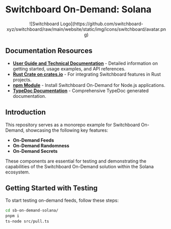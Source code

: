 # Switchboard On-Demand: Solana

<div align="center">
![Switchboard Logo](https://github.com/switchboard-xyz/switchboard/raw/main/website/static/img/icons/switchboard/avatar.png)
<div align="left">


## Documentation Resources

- **[User Guide and Technical Documentation](https://switchboardxyz.gitbook.io/switchboard-on-demand/links-and-technical-documentation)** - Detailed information on getting started, usage examples, and API references.
- **[Rust Crate on crates.io](https://crates.io/crates/switchboard-on-demand)** - For integrating Switchboard features in Rust projects.
- **[npm Module](https://www.npmjs.com/package/@switchboard-xyz/on-demand)** - Install Switchboard On-Demand for Node.js applications.
- **[TypeDoc Documentation](https://switchboard-docs.web.app/)** - Comprehensive TypeDoc generated documentation.

## Introduction

This repository serves as a monorepo example for Switchboard On-Demand, showcasing the following key features:

- **On-Demand Feeds**
- **On-Demand Randomness**
- **On-Demand Secrets**

These components are essential for testing and demonstrating the capabilities of the Switchboard On-Demand solution within the Solana ecosystem.

## Getting Started with Testing

To start testing on-demand feeds, follow these steps:

```bash
cd sb-on-demand-solana/
pnpm i
ts-node src/pull.ts
```
